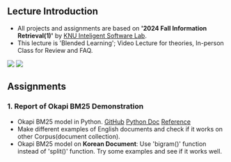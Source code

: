 ## Lecture Introduction
- All projects and assignments are based on **'2024 Fall Information Retrieval(1)'** by [KNU Inteligent Software Lab](https://leeck10.github.io/).
- This lecture is 'Blended Learning'; Video Lecture for theories, In-person Class for Review and FAQ.

<img src="https://img.shields.io/badge/Python-3776AB?style=for-the-badge&logo=Python&logoColor=white"> <img src="https://img.shields.io/badge/Jupyter-F37626?style=for-the-badge&logo=Jupyter&logoColor=white">

## Assignments
### 1. Report of Okapi BM25 Demonstration
- Okapi BM25 model in Python. [GitHub](https://github.com/dorianbrown/rank_bm25) [Python Doc](https://pypi.org/project/rank-bm25/) [Reference](https://littlefoxdiary.tistory.com/12)
- Make different examples of English documents and check if it works on other Corpus(document collection).
- Okapi BM25 model on **Korean Document**: Use 'bigram()' function instead of 'split()' function. Try some examples and see if it works well.
